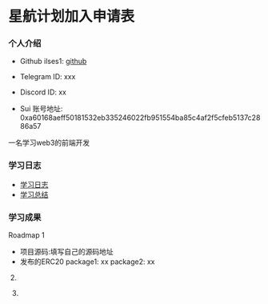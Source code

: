 # 星航计划加入申请表

### 个人介绍

* Github ilses1: [github](https://github.com/ilses1)

* Telegram ID: xxx

* Discord ID: xx

* Sui 账号地址: 0xa60168aeff50181532eb335246022fb951554ba85c4af2f5cfeb5137c2886a57

一名学习web3的前端开发 

### 学习日志

- [学习日志](journal.md)
- [学习总结](summary.md)

### 学习成果

Roadmap  1  
- 项目源码:填写自己的源码地址
- 发布的ERC20
package1: xx
package2: xx


​            2.


3. 


